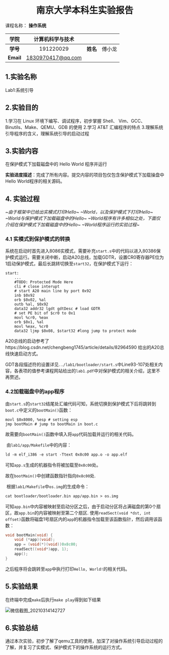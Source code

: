 # <center>南京大学本科生实验报告</center>

课程名称： **操作系统**

|   学院    | 计算机科学与技术  |          |        |
| :-------: | :---------------: | :------: | :----: |
| **学号**  |     191220029     | **姓名** | 傅小龙 |
| **Email** | 1830970417@qq.com |          |        |

## 1.实验名称

Lab1:系统引导



## 2.实验目的

1.学习在 Linux 环境下编写、调试程序，初步掌握 Shell、 Vim、GCC、Binutils、Make、QEMU、GDB 的使用
2.学习 AT&T 汇编程序的特点
3.理解系统引导程序的含义，理解系统引导的启动过程



## 3.实验内容

在保护模式下加载磁盘中的 Hello World 程序并运行

**实验进度描述**：完成了所有内容。提交内容的项目包仅包含保护模式下加载操盘中Hello World程序的相关源码。



## 4. 实验过程

*~由于框架中已给出实模式打印Hello~ ~World，以及保护模式下打印Hello~ ~World与保护模式下加载磁盘中的Hello~ ~World程序有许多相似之处，下面仅介绍在保护模式下加载磁盘中的Hello~ ~World程序运行的实验过程~*

### 4.1 实模式到保护模式的转换

​	系统在启动时首先进入8086实模式，需要补充`start.s`中的代码以进入80386保护模式运行。需要关闭中断，启动A20总线，加载GDTR，设置CR0寄存器PE位为1启动保护模式，最后长跳转切换至`start32`，在保护模式下运行：

```assembly
start:
	...
    #TODO: Protected Mode Here
    cli # close interupt
    # start A20 main line by port 0x92
    inb $0x92
    orb $0x02, %al
    outb %al, $0x92
    data32 addr32 lgdt gdtDesc # load GDTR
    # set PE bit of $cr0 to 0x1
    movl %cr0, %eax
    orb $0x1, %al
    movl %eax, %cr0
    data32 ljmp $0x08, $start32 #long jump to protect mode
```

A20总线的启动参考了https://blog.csdn.net/chengbeng1745/article/details/82964590 给出的A20总线快速启动方式。

GDT各段描述符的设置详见`../lab1/bootloader/start.s`中Line93-107处相关内容，各表项的值参考课程网站给出的`lab1.pdf`中对保护模式的相关介绍，这里不再赘述。

### 4.2加载磁盘中的app程序

​	由`start.s`的`start32`结尾处汇编代码可知，系统切换到保护模式下后将跳转到`boot.c`中定义的`bootMain()`函数：

```assembly
movl $0x8000, %esp # setting esp
jmp bootMain # jump to bootMain in boot.c
```

​	故需要向`bootMain()`函数中填入将`app`代码加载并运行的相关代码。

​	由`lab1/app/Makefile`中的内容：

```makefile
ld -m elf_i386 -e start -Ttext 0x8c00 app.o -o app.elf
```

可知`app.s`生成的机器指令将被加载至`0x8c00`处。

​	故在`bootMain()`中创建函数指针指向`0x8c00`处. 

​	根据`lab1/Makefile`中`os.img`的生成命令：

```makefile
cat bootloader/bootloader.bin app/app.bin > os.img
```

可知`app.bin`中内容被映射至启动分区之后，由于启动分区将占满磁盘的第0个扇区，故`app.bin`的内容被映射至第二个扇区. 使用`readSect(void *dst, int offset)`函数将磁盘1号扇区内的`app`的机器指令加载至该函数指针，然后调用该函数：

```c
void bootMain(void) {
	void (*app)(void);
	app = (void(*)(void))0x8c00;
	readSect((void*)app, 1);
	app();
}
```

之后程序将会跳转至`app`中执行打印`Hello, World!`的相关代码。



## 5.实验结果

在终端中完成`make`后执行`make play`得到如下结果

![微信截图_20210314142727](E:\本科\操作系统\Lab\Lab1\report\微信截图_20210314142727.png)



## 6.实验总结

​	通过本次实验，初步了解了qemu工具的使用，加深了对操作系统引导启动过程的了解，并复习了实模式、保护模式下的操作系统的运行方式。

